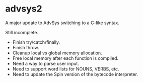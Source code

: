 # advsys2
A major update to AdvSys switching to a C-like syntax.

Still incomplete.

- Finish try/catch/finally.
- Finish throw.
- Cleanup local vs global memory allocation.
- Free local memory after each function is compiled.
- Need a way to parse user input.
- Need to support word lists for NOUNS, VERBS, etc.
- Need to update the Spin version of the bytecode interpreter.
